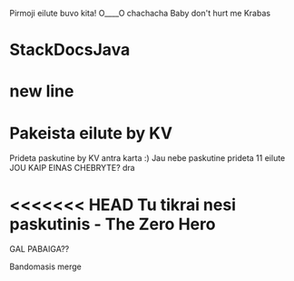 Pirmoji eilute buvo kita! O____O
chachacha
Baby don't hurt me
Krabas
# StackDocsJava
new line
=======
# Pakeista eilute by KV

Prideta paskutine by KV antra karta :)
Jau nebe paskutine
prideta 11 eilute
JOU KAIP EINAS CHEBRYTE?
dra

<<<<<<< HEAD
Tu tikrai nesi paskutinis - The Zero Hero
=======
GAL PABAIGA??

Bandomasis merge

